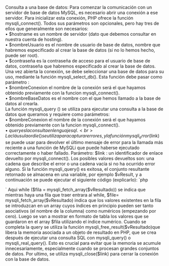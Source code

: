 Consulta a una base de datos: 
Para comenzar la comunicación con un servidor de base de datos MySQL, es necesario abrir una conexión a ese servidor. Para inicializar esta conexión, PHP ofrece la función  mysqli_connect().
Todos sus parámetros son opcionales, pero hay tres de ellos que generalmente son necesarios:
<br>
•	$hostname es un nombre de servidor (dato que debemos consultar en nuestra cuenta de hosting). <br>
•	$nombreUsuario es el nombre de usuario de base de datos, nombre que habremos especificado al crear la base de datos (si no lo hemos hecho, puede ser root). <br>
•	$contraseña es la contraseña de acceso para el usuario de base de datos, contraseña que habremos especificado al crear la base de datos. <br>
Una vez abierta la conexión, se debe seleccionar una base de datos para su uso, mediante la función  mysqli_select_db().
Esta función debe pasar como parámetro :
<br>
•	$nombreConexion el nombre de la conexión será el que hayamos obtenido previamente con la funcion mysqli_connect(). <br>
•	$nombreBaseDatos es el nombre con el que hemos llamado a la base de datos al crearla. <br>
La función mysqli_query () se utiliza para ejecutar una consulta a la base de datos que queramos y requiere como parámetros:
<br>
•	$nombreConexion el nombre de la conexión será el que hayamos obtenido previamente con la funcion mysqli_connect(). <br>
•	$query es la consulta en lenguaje sql. <br>
La cláusula or die() se utiliza para  capturar errores, y la función mysqli_error ($link) se puede usar para devolver el último mensaje de error para la llamada más reciente a una función de MySQLi que puede haberse ejecutado correctamente o haber fallado. Parámetro: $link : un identificador de enlace devuelto por mysqli_connect(). Los posibles valores devueltos son: una cadena que describe el error o una cadena vacía si no ha ocurrido error alguno.
Si la función mysqli_query() es exitosa, el conjunto resultante retornado se almacena en una variable, por ejemplo $vResult, y a continuación se puede ejecutar el siguiente código (explicarlo):
`php
<?php 
while ($fila = mysqli_fetch_array($vResultado))  { 
?> 
<tr> 
<td><?php echo ($fila[0]); ?></td> 
<td><?php echo ($fila[1]); ?></td> 
<td><?php echo ($fila[2']); ?></td> 
</tr>   
<tr> 
<td colspan="5"> 
<?php 
} 
mysqli_free_result($vResultado); 
mysqli_close($link); 
?>
`
Aqui while ($fila = mysqli_fetch_array($vResultado))  se indica que mientras haya una fila que traer entrara al while, $file= mysqli_fetch_array($vResultado) indica que los valores existentes en la fila se introduzcan en un array cuyos índices en principio pueden ser tanto asociativos (el nombre de la columna) como numéricos (empezando por cero).  
Luego se van a mostrar en formato de tabla los valores que se guardaron en el array $fila utilizando el índice numérico. 
Cuando se completa la query se utiliza la función  mysqli_free_result($vResultado)que libera la memoria asociada a un objeto de resultado en PHP, que se crea después de ejecutar una consulta SQL con mysqli_query() o mysqli_real_query(). Esto es crucial para evitar que la memoria se acumule innecesariamente, especialmente cuando se procesan grandes conjuntos de datos. 
Por ultimo, se utiliza mysqli_close($link) para cerrar la conexión con la base de datos. 

